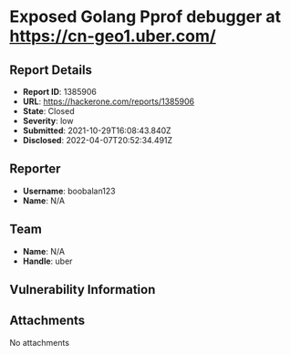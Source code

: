 # Exposed Golang Pprof debugger at https://cn-geo1.uber.com/

## Report Details
- **Report ID**: 1385906
- **URL**: https://hackerone.com/reports/1385906
- **State**: Closed
- **Severity**: low
- **Submitted**: 2021-10-29T16:08:43.840Z
- **Disclosed**: 2022-04-07T20:52:34.491Z

## Reporter
- **Username**: boobalan123
- **Name**: N/A

## Team
- **Name**: N/A
- **Handle**: uber

## Vulnerability Information


## Attachments
No attachments

